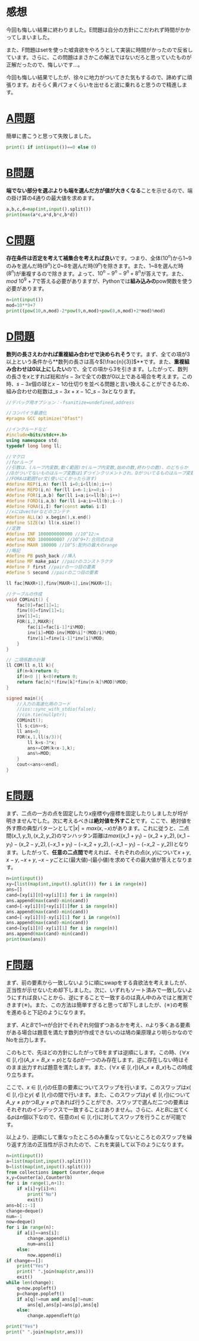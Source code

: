# 感想

今回も悔しい結果に終わりました。E問題は自分の方針にこだわれず時間がかかってしまいました。

また、F問題はsetを使った嘘貪欲をやろうとして実装に時間がかったので反省しています。さらに、この問題はまさかこの解法ではないだろと思っていたものが正解だったので、悔しいです…。

今回も悔しい結果でしたが、徐々に地力がついてきた気もするので、諦めずに頑張ります。おそらく黄パフォくらいを出せると波に乗れると思うので精進します。

# [A問題](https://atcoder.jp/contests/abc178/tasks/abc178_a)

簡単に書こうと思って失敗しました。

```python:A.py
print(1 if int(input())==0 else 0)
```

# [B問題](https://atcoder.jp/contests/abc178/tasks/abc178_b)

**端でない部分を選ぶよりも端を選んだ方が値が大きくなる**ことを示せるので、端の掛け算の4通りの最大値を求めます。

```python:B.py
a,b,c,d=map(int,input().split())
print(max(a*c,a*d,b*c,b*d))
```

# [C問題](https://atcoder.jp/contests/abc178/tasks/abc178_c)

**存在条件は否定を考えて補集合を考えれば良い**です。つまり、全体($10^n$)から1~9のみを選んだ時($9^n$)と0~8を選んだ時($9^n$)を除きます。また、1~8を選んだ時($8^n$)が重複するので除きます。よって、$10^n-9^n-9^n+8^n$が答えです。また、$mod \ 10^9+7$で答える必要がありますが、Pythonでは**組み込みの**pow関数を使う必要があります。

```python:C.py
n=int(input())
mod=10**9+7
print((pow(10,n,mod)-2*pow(9,n,mod)+pow(8,n,mod)+2*mod)%mod)
```

# [D問題](https://atcoder.jp/contests/abc178/tasks/abc178_d)

**数列の長さえわかれば重複組み合わせで決められそう**です。まず、全ての項が3以上という条件から**数列の長さは高々$[\frac{n}{3}]$**です。また、**重複組み合わせは0以上にしたい**ので、全ての項から3を引きます。したがって、数列の長さを$x$とすれば総和が$s-3x$で全ての数が0以上である場合を考えます。この時、$s-3x$個の球と$x-1$の仕切りを並べる問題と言い換えることができるため、組み合わせの総数は$\_{s-3x+x-1} C \_{s-3x}$となります。

```C++:D.cc
//デバッグ用オプション：-fsanitize=undefined,address

//コンパイラ最適化
#pragma GCC optimize("Ofast")

//インクルードなど
#include<bits/stdc++.h>
using namespace std;
typedef long long ll;

//マクロ
//forループ
//引数は、(ループ内変数,動く範囲)か(ループ内変数,始めの数,終わりの数)、のどちらか
//Dがついてないものはループ変数は1ずつインクリメントされ、Dがついてるものはループ変数は1ずつデクリメントされる
//FORAは範囲for文(使いにくかったら消す)
#define REP(i,n) for(ll i=0;i<ll(n);i++)
#define REPD(i,n) for(ll i=n-1;i>=0;i--)
#define FOR(i,a,b) for(ll i=a;i<=ll(b);i++)
#define FORD(i,a,b) for(ll i=a;i>=ll(b);i--)
#define FORA(i,I) for(const auto& i:I)
//xにはvectorなどのコンテナ
#define ALL(x) x.begin(),x.end() 
#define SIZE(x) ll(x.size()) 
//定数
#define INF 1000000000000 //10^12:∞
#define MOD 1000000007 //10^9+7:合同式の法
#define MAXR 100000 //10^5:配列の最大のrange
//略記
#define PB push_back //挿入
#define MP make_pair //pairのコンストラクタ
#define F first //pairの一つ目の要素
#define S second //pairの二つ目の要素

ll fac[MAXR+1],finv[MAXR+1],inv[MAXR+1];

//テーブルの作成
void COMinit() {
    fac[0]=fac[1]=1;
    finv[0]=finv[1]=1;
    inv[1]=1;
    FOR(i,2,MAXR){
        fac[i]=fac[i-1]*i%MOD;
        inv[i]=MOD-inv[MOD%i]*(MOD/i)%MOD;
        finv[i]=finv[i-1]*inv[i]%MOD;
    }
}

// 二項係数の計算
ll COM(ll n,ll k){
    if(n<k)return 0;
    if(n<0 || k<0)return 0;
    return fac[n]*(finv[k]*finv[n-k]%MOD)%MOD;
}

signed main(){
    //入力の高速化用のコード
    //ios::sync_with_stdio(false);
    //cin.tie(nullptr);
    COMinit();
    ll s;cin>>s;
    ll ans=0;
    FOR(x,1,ll(s/3)){
        ll k=s-3*x;
        ans+=COM(k+x-1,k);
        ans%=MOD;
    }
    cout<<ans<<endl;
}
```


# [E問題](https://atcoder.jp/contests/abc178/tasks/abc178_e)

まず、二点の一方の点を固定したり$x$座標や$y$座標を固定したりしましたが埒が明きませんでした。次に考えるべきは**絶対値を外すこと**です。ここで、絶対値を外す際の典型パターンとして$|x|=max(x,-x)$があります。これに従うと、二点間$(x\_1,y\_1),(x\_2,y\_2)$のマンハッタン距離は$max((x\_1+y_1)-(x\_2+y\_2),(x\_1-y_1)-(x\_2-y\_2),(-x\_1+y_1)-(-x\_2+y\_2),(-x\_1-y_1)-(-x\_2-y\_2))$となります。したがって、**任意の二点間で**考えれば、それぞれの点$(x,y)$について$x+y,x-y,-x+y,-x-y$ごとに(最大値)-(最小値)を求めてその最大値が答えとなります。

```python:E.py
n=int(input())
xy=[list(map(int,input().split())) for i in range(n)]
ans=[]
cand=[xy[i][0]+xy[i][1] for i in range(n)]
ans.append(max(cand)-min(cand))
cand=[-xy[i][0]+xy[i][1]for i in range(n)]
ans.append(max(cand)-min(cand))
cand=[-xy[i][0]-xy[i][1] for i in range(n)]
ans.append(max(cand)-min(cand))
cand=[xy[i][0]-xy[i][1] for i in range(n)]
ans.append(max(cand)-min(cand))
print(max(ans))
```

# [F問題](https://atcoder.jp/contests/abc178/tasks/abc178_f)

まず、前の要素から一致しないように順にswapをする貪欲法を考えましたが、正当性が示せないため却下しました。次に、いずれもソート済みで一致しないようにすれば良いことから、逆にすることで一致するのは真ん中のみではと推測できます(✳︎)。また、この方法は簡単すぎると思って却下しましたが、(✳︎)の考察を進めると下記のようになります。

まず、$A$と$B$で1~$n$が合計でそれぞれ何個ずつあるかを考え、$n$より多くある要素がある場合は題意を満たす数列が作成できないのは鳩の巣原理より明らかなのでNoを出力します。

このもとで、先ほどの方針にしたがってBをまずは逆順にします。この時、$(\forall x \in [l,r])(A\_x=B\_x=p)$となる$p$が一つのみ存在します。逆に存在しない時はそのまま出力すれば題意を満たします。また、$(\forall x \notin [l,r])(A\_x \neq B\_x)$もこの時成り立ちます。

ここで、$x \in [l,r]$の任意の要素についてスワップを行います。このスワップは$x(\in [l,r])$と$y(\notin [l,r])$の間で行います。また、このスワップは$y(\notin [l,r])$について$A\_y \neq p$かつ$B\_y \neq p$であれば行うことができ、スワップで選んだ二つの要素はそれぞれのインデックスで一致することはありません。さらに、$A$と$B$に出てくる$p$は$n$個以下なので、任意の$x(\in [l,r])$に対してスワップを行うことが可能です。

以上より、逆順にして重なったところのみ重なってないところとのスワップを繰り返す方法の正当性が示されたので、これを実装して以下のようになります。

```python:F.py
n=int(input())
a=list(map(int,input().split()))
b=list(map(int,input().split()))
from collections import Counter,deque
x,y=Counter(a),Counter(b)
for i in range(1,n+1):
    if x[i]+y[i]>n:
        print("No")
        exit()
ans=b[::-1]
change=deque()
num=-1
now=deque()
for i in range(n):
    if a[i]==ans[i]:
        change.append(i)
        num=ans[i]
    else:
        now.append(i)
if change==[]:
    print("Yes")
    print(" ".join(map(str,ans)))
    exit()
while len(change):
    q=now.popleft()
    p=change.popleft()
    if a[q]!=num and ans[q]!=num:
        ans[q],ans[p]=ans[p],ans[q]
    else:
        change.appendleft(p)

print("Yes")
print(" ".join(map(str,ans)))
```
